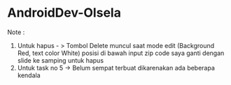 # AndroidDev-Olsela
Note : 
1. Untuk hapus - > Tombol Delete muncul saat mode edit (Background Red, text color White) posisi di bawah input zip code saya ganti dengan slide ke samping untuk hapus 
2. Untuk task no 5 -> Belum sempat terbuat dikarenakan ada beberapa kendala 
